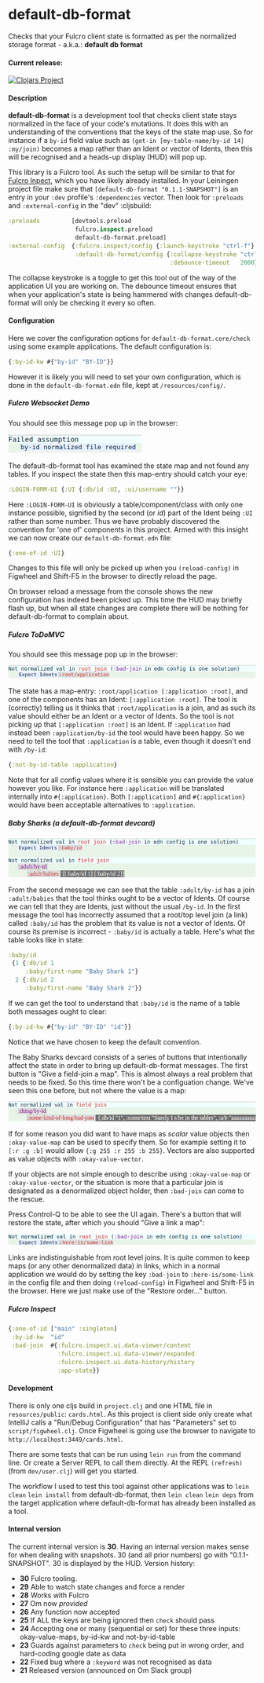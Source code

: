 # default-db-format
Checks that your Fulcro client state is formatted as per the normalized storage format - a.k.a.: **default db format**

#### Current release:

[![Clojars Project](https://img.shields.io/clojars/v/default-db-format.svg)](https://clojars.org/default-db-format)

#### Description

**default-db-format** is a development tool that checks client state stays normalized in the face of your code's mutations. It does this with an understanding of the conventions that the keys of the state map use. So for instance if a `by-id` field value such as `(get-in [my-table-name/by-id 14] :my/join)` becomes a map rather than an Ident or vector of Idents, then this will be recognised and a heads-up display (HUD) will pop up.

This library is a Fulcro tool. As such the setup will be similar to that for [Fulcro Inpect](https://github.com/fulcrologic/fulcro-inspect), which you have likely already installed. In your Leiningen project file make sure that `[default-db-format "0.1.1-SNAPSHOT"]` is an entry in your `:dev` profile's `:dependencies` vector. Then look for `:preloads` and `:external-config` in the "dev" :cljsbuild:

````clojure
:preloads         [devtools.preload
                   fulcro.inspect.preload
                   default-db-format.preload]
:external-config  {:fulcro.inspect/config {:launch-keystroke "ctrl-f"}
                   :default-db-format/config {:collapse-keystroke "ctrl-q"
                                              :debounce-timeout   2000}}
```` 

The collapse keystroke is a toggle to get this tool out of the way of the application UI you are working on. The debounce timeout ensures that when your application's state is being hammered with changes default-db-format will only be checking it every so often.

#### Configuration

Here we cover the configuration options for `default-db-format.core/check` using some example applications. The default configuration is: 
````clojure
{:by-id-kw #{"by-id" "BY-ID"}}
````
However it is likely you will need to set your own configuration, which is done in the `default-db-format.edn` file, kept at `/resources/config/`. 

##### Fulcro Websocket Demo

You should see this message pop up in the browser:

![](imgs/20180116-230833.png)

The default-db-format tool has examined the state map and not found any tables. If you inspect the state then this map-entry should catch your eye:

````clojure
:LOGIN-FORM-UI {:UI {:db/id :UI, :ui/username ""}}
````
Here `:LOGIN-FORM-UI` is obviously a table/component/class with only one instance possible, signified by the second (or *id*) part of the Ident being `:UI` rather than some number. Thus we have probably discovered the convention for 'one of' components in this project. Armed with this insight we can now create our `default-db-format.edn` file:

````clojure
{:one-of-id :UI}
````
Changes to this file will only be picked up when you `(reload-config)` in Figwheel and Shift-F5 in the browser to directly reload the page.

On browser reload a message from the console shows the new configuration has indeed been picked up. This time the HUD may briefly flash up, but when all state changes are complete there will be nothing for default-db-format to complain about. 

##### Fulcro ToDoMVC

You should see this message pop up in the browser:

![](imgs/20180119-203746.png)

The state has a map-entry: `:root/application [:application :root]`, and one of the components has an Ident: `[:application :root]`. The tool is (correctly) telling us it thinks that `:root/application` is a join, and as such its value should either be an Ident or a vector of Idents. So the tool is not picking up that `[:application :root]` is an Ident. If `:application` had instead been `:application/by-id` the tool would have been happy. So we need to tell the tool that `:application` is a table, even though it doesn't end with `/by-id`:

````clojure
{:not-by-id-table :application}
````

Note that for all config values where it is sensible you can provide the value however you like. For instance here `:application` will be translated internally into `#{:application}`. Both `[:application]` and `#{:application}` would have been acceptable alternatives to `:application`.

##### Baby Sharks (a default-db-format devcard)

![](imgs/20180119-231155.png)

From the second message we can see that the table `:adult/by-id` has a join `:adult/babies` that the tool thinks ought to be a vector of Idents. Of course we can tell that they are Idents, just without the usual `/by-id`. In the first message the tool has incorrectly assumed that a root/top level join (a link) called `:baby/id` has the problem that its value is not a vector of Idents. Of course its premise is incorrect - `:baby/id` is actually a table. Here's what the table looks like in state:

````clojure
:baby/id
 {1 {:db/id 1
     :baby/first-name "Baby Shark 1"}
  2 {:db/id 2
     :baby/first-name "Baby Shark 2"}}
````
If we can get the tool to understand that `:baby/id` is the name of a table both messages ought to clear:

````clojure
{:by-id-kw #{"by-id" "BY-ID" "id"}}
````
Notice that we have chosen to keep the default convention.

The Baby Sharks devcard consists of a series of buttons that intentionally affect the state in order to bring up default-db-format messages. The first button is "Give a field-join a map". This is almost always a real problem that needs to be fixed. So this time there won't be a configuation change. We've seen this one before, but not where the value is a map:

![](imgs/20180119-232357.png)

If for some reason you did want to have maps as *scalar* value objects then `:okay-value-map` can be used to specify them. So for example setting it to `[:r :g :b]` would allow `{:g 255 :r 255 :b 255}`. Vectors are also supported as value objects with `:okay-value-vector`.

If your objects are not simple enough to describe using `:okay-value-map` or `:okay-value-vector`, or the situation is more that a particular join is designated as a denormalized object holder, then `:bad-join` can come to the rescue. 

Press Control-Q to be able to see the UI again. There's a button that will restore the state, after which you should "Give a link a map":

![](imgs/20180119-233547.png)

Links are indistinguishable from root level joins. It is quite common to keep maps (or any other denormalized data) in links, which in a normal application we would do by setting the key `:bad-join` to `:here-is/some-link` in the config file and then doing `(reload-config)` in Figwheel and Shift-F5 in the browser. Here we just make use of the "Restore order..." button.

##### Fulcro Inspect

````clojure
{:one-of-id ["main" :singleton]
 :by-id-kw  "id"
 :bad-join  #{:fulcro.inspect.ui.data-viewer/content
              :fulcro.inspect.ui.data-viewer/expanded
              :fulcro.inspect.ui.data-history/history
              :app-state}}
````

#### Development

There is only one cljs build in `project.clj` and one HTML file in `resources/public`: `cards.html`. As this project is client side only create what IntelliJ calls a "Run/Debug Configuration" that has "Parameters" set to `script/figwheel.clj`. Once Figwheel is going use the browser to navigate to `http://localhost:3449/cards.html`.

There are some tests that can be run using `lein run` from the command line. Or create a Server REPL to call them directly. At the REPL `(refresh)` (from `dev/user.clj`) will get you started.

The workflow I used to test this tool against other applications was to `lein clean` `lein install` from default-db-format, then `lein clean` `lein deps` from the target application where default-db-format has already been installed as a tool.

#### Internal version

The current internal version is **30**. Having an internal version makes sense for when dealing with snapshots.
30 (and all prior numbers) go with "0.1.1-SNAPSHOT". 30 is displayed by the HUD. Version history:

 *  **30** Fulcro tooling.
 *  **29** Able to watch state changes and force a render
 *  **28** Works with Fulcro
 *  **27** Om now *provided*
 *  **26** Any function now accepted
 *  **25** If ALL the keys are being ignored then `check` should pass
 *  **24** Accepting one or many (sequential or set) for these three inputs: okay-value-maps, by-id-kw and not-by-id-table
 *  **23** Guards against parameters to `check` being put in wrong order, and hard-coding google date as data
 *  **22** Fixed bug where a `:keyword` was not recognised as data
 *  **21** Released version (announced on Om Slack group)

    
